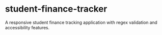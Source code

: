 # student-finance-tracker
 A responsive student finance tracking application with regex validation and accessibility features.

